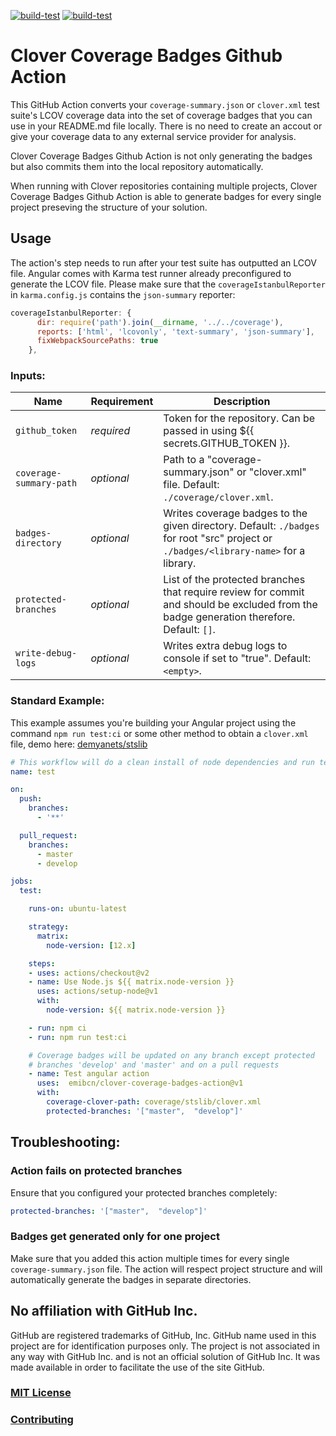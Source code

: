 [![build-test](https://github.com/emibcn/clover-coverage-badges-action/workflows/build-test/badge.svg)](https://github.com/emibcn/clover-coverage-badges-action/actions?query=workflow%3Abuild-test)
[![build-test](https://raw.githubusercontent.com/emibcn/clover-coverage-badges-action/master/.github/badges/coverage.svg)](https://raw.githubusercontent.com/emibcn/clover-coverage-badges-action/master/.github/badges/coverage.svg)

# Clover Coverage Badges Github Action

This GitHub Action converts your `coverage-summary.json` or `clover.xml` test suite's LCOV coverage data into the set of coverage badges that you can use in your README.md file locally. There is no need to create an accout or give your coverage data to any external service provider for analysis.

Clover Coverage Badges Github Action is not only generating the badges but also commits them into the local repository automatically.

When running with Clover repositories containing multiple projects, Clover Coverage Badges Github Action is able to generate badges for every single project preseving the structure of your solution.

## Usage

The action's step needs to run after your test suite has outputted an LCOV file. Angular comes with Karma test runner already preconfigured to generate the LCOV file. Please make sure that the `coverageIstanbulReporter` in `karma.config.js` contains the `json-summary` reporter:
```JavaScript
coverageIstanbulReporter: {
      dir: require('path').join(__dirname, '../../coverage'),
      reports: ['html', 'lcovonly', 'text-summary', 'json-summary'],
      fixWebpackSourcePaths: true
    },
```

### Inputs:

| Name                  | Requirement | Description |
| --------------------- | ----------- | ----------- |
| `github_token` | _required_ | Token for the repository. Can be passed in using ${{ secrets.GITHUB_TOKEN }}. |
| `coverage-summary-path` | _optional_ | Path to a "coverage-summary.json" or "clover.xml" file. Default: `./coverage/clover.xml`. |
| `badges-directory` | _optional_ | Writes coverage badges to the given directory. Default: `./badges` for root "src" project or `./badges/<library-name>` for a library. |
| `protected-branches` | _optional_ | List of the protected branches that require review for commit and should be excluded from the badge generation therefore. Default: `[]`. |
| `write-debug-logs` | _optional_ | Writes extra debug logs to console if set to "true". Default: `<empty>`. |

### Standard Example:

This example assumes you're building your Angular project using the command `npm run test:ci` or some other method to obtain a `clover.xml` file, demo here: [demyanets/stslib](https://github.com/demyanets/stslib/blob/feature/coverage-badges/.github/workflows/test.yml)

```yaml
# This workflow will do a clean install of node dependencies and run tests
name: test

on:
  push:
    branches:
      - '**'

  pull_request:
    branches:
      - master
      - develop

jobs:
  test:

    runs-on: ubuntu-latest

    strategy:
      matrix:
        node-version: [12.x]

    steps:
    - uses: actions/checkout@v2
    - name: Use Node.js ${{ matrix.node-version }}
      uses: actions/setup-node@v1
      with:
        node-version: ${{ matrix.node-version }}

    - run: npm ci
    - run: npm run test:ci

    # Coverage badges will be updated on any branch except protected
    # branches 'develop' and 'master' and on a pull requests
    - name: Test angular action
      uses:  emibcn/clover-coverage-badges-action@v1
      with:
        coverage-clover-path: coverage/stslib/clover.xml
        protected-branches: '["master",  "develop"]'
```

## Troubleshooting:

### Action fails on protected branches

Ensure that you configured your protected branches completely:

```yaml
protected-branches: '["master",  "develop"]'
```
### Badges get generated only for one project

Make sure that you added this action multiple times for every single `coverage-summary.json` file. 
The action will respect project structure and will automatically generate the badges in separate directories. 


## No affiliation with GitHub Inc.

GitHub are registered trademarks of GitHub, Inc. GitHub name used in this project are for identification purposes only. The project is not associated in any way with GitHub Inc. and is not an official solution of GitHub Inc. It was made available in order to facilitate the use of the site GitHub.

### [MIT License](LICENSE.md)

### [Contributing](CONTRIBUTING.md)
